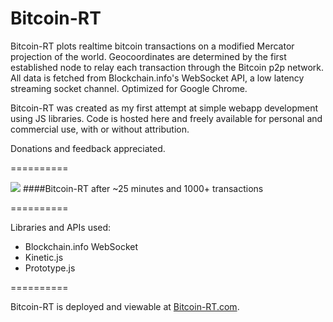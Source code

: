 Bitcoin-RT
==========

Bitcoin-RT plots realtime bitcoin transactions on a modified Mercator projection of the world. Geocoordinates are determined by the first established node to relay each transaction through the Bitcoin p2p network. All data is fetched from Blockchain.info's WebSocket API, a low latency streaming socket channel. Optimized for Google Chrome.

Bitcoin-RT was created as my first attempt at simple webapp development using JS libraries. Code is hosted here and freely available for personal and commercial use, with or without attribution.

Donations and feedback appreciated.

==========

<img src="https://s3.amazonaws.com/kdc-apps/Bitcoin-RT-25min.png" />
####Bitcoin-RT after ~25 minutes and 1000+ transactions

==========

Libraries and APIs used: 

* Blockchain.info WebSocket
* Kinetic.js
* Prototype.js

==========

Bitcoin-RT is deployed and viewable at [Bitcoin-RT.com](http://bitcoin-rt.com).
